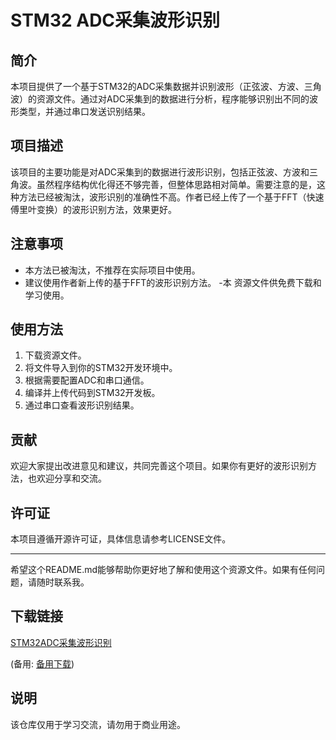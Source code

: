 # STM32 ADC采集波形识别

## 简介
本项目提供了一个基于STM32的ADC采集数据并识别波形（正弦波、方波、三角波）的资源文件。通过对ADC采集到的数据进行分析，程序能够识别出不同的波形类型，并通过串口发送识别结果。

## 项目描述
该项目的主要功能是对ADC采集到的数据进行波形识别，包括正弦波、方波和三角波。虽然程序结构优化得还不够完善，但整体思路相对简单。需要注意的是，这种方法已经被淘汰，波形识别的准确性不高。作者已经上传了一个基于FFT（快速傅里叶变换）的波形识别方法，效果更好。

## 注意事项
- 本方法已被淘汰，不推荐在实际项目中使用。
- 建议使用作者新上传的基于FFT的波形识别方法。
-本 资源文件供免费下载和学习使用。

## 使用方法
1. 下载资源文件。
2. 将文件导入到你的STM32开发环境中。
3. 根据需要配置ADC和串口通信。
4. 编译并上传代码到STM32开发板。
5. 通过串口查看波形识别结果。

## 贡献
欢迎大家提出改进意见和建议，共同完善这个项目。如果你有更好的波形识别方法，也欢迎分享和交流。

## 许可证
本项目遵循开源许可证，具体信息请参考LICENSE文件。

---

希望这个README.md能够帮助你更好地了解和使用这个资源文件。如果有任何问题，请随时联系我。

## 下载链接
[STM32ADC采集波形识别](https://pan.quark.cn/s/490711cf0b92) 

(备用: [备用下载](https://pan.baidu.com/s/1ONBQ-Kk1peHQGIiYTDpgRQ?pwd=1234))

## 说明

该仓库仅用于学习交流，请勿用于商业用途。
